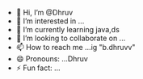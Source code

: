 - 👋 Hi, I’m @Dhruv
- 👀 I’m interested in ...
- 🌱 I’m currently learning java,ds
- 💞️ I’m looking to collaborate on ...
- 📫 How to reach me ...ig "b.dhruvv"
- 😄 Pronouns: ...Dhruv
- ⚡ Fun fact: ...

<!---
Dhruv021B/Dhruv021B is a ✨ special ✨ repository because its `README.md` (this file) appears on your GitHub profile.
You can click the Preview link to take a look at your changes.
--->

